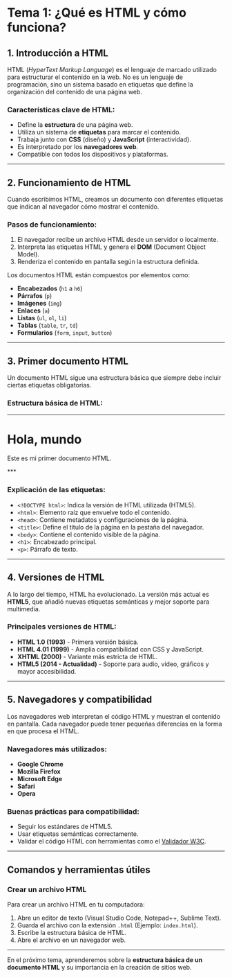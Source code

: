# **Tema 1: ¿Qué es HTML y cómo funciona?**

## **1. Introducción a HTML**
HTML (*HyperText Markup Language*) es el lenguaje de marcado utilizado para estructurar el contenido en la web. No es un lenguaje de programación, sino un sistema basado en etiquetas que define la organización del contenido de una página web.

### **Características clave de HTML:**
- Define la **estructura** de una página web.
- Utiliza un sistema de **etiquetas** para marcar el contenido.
- Trabaja junto con **CSS** (diseño) y **JavaScript** (interactividad).
- Es interpretado por los **navegadores web**.
- Compatible con todos los dispositivos y plataformas.

---

## **2. Funcionamiento de HTML**
Cuando escribimos HTML, creamos un documento con diferentes etiquetas que indican al navegador cómo mostrar el contenido.

### **Pasos de funcionamiento:**
1. El navegador recibe un archivo HTML desde un servidor o localmente.
2. Interpreta las etiquetas HTML y genera el **DOM** (Document Object Model).
3. Renderiza el contenido en pantalla según la estructura definida.

Los documentos HTML están compuestos por elementos como:
- **Encabezados** (`h1` a `h6`)
- **Párrafos** (`p`)
- **Imágenes** (`img`)
- **Enlaces** (`a`)
- **Listas** (`ul`, `ol`, `li`)
- **Tablas** (`table`, `tr`, `td`)
- **Formularios** (`form`, `input`, `button`)

---

## **3. Primer documento HTML**
Un documento HTML sigue una estructura básica que siempre debe incluir ciertas etiquetas obligatorias.

### **Estructura básica de HTML:**
***
<!DOCTYPE html>
<html>
<head>
    <title>Mi primera página</title>
</head>
<body>
    <h1>Hola, mundo</h1>
    <p>Este es mi primer documento HTML.</p>
</body>
</html>
***

### **Explicación de las etiquetas:**
- `<!DOCTYPE html>`: Indica la versión de HTML utilizada (HTML5).
- `<html>`: Elemento raíz que envuelve todo el contenido.
- `<head>`: Contiene metadatos y configuraciones de la página.
- `<title>`: Define el título de la página en la pestaña del navegador.
- `<body>`: Contiene el contenido visible de la página.
- `<h1>`: Encabezado principal.
- `<p>`: Párrafo de texto.

---

## **4. Versiones de HTML**
A lo largo del tiempo, HTML ha evolucionado. La versión más actual es **HTML5**, que añadió nuevas etiquetas semánticas y mejor soporte para multimedia.

### **Principales versiones de HTML:**
- **HTML 1.0 (1993)** - Primera versión básica.
- **HTML 4.01 (1999)** - Amplia compatibilidad con CSS y JavaScript.
- **XHTML (2000)** - Variante más estricta de HTML.
- **HTML5 (2014 - Actualidad)** - Soporte para audio, video, gráficos y mayor accesibilidad.

---

## **5. Navegadores y compatibilidad**
Los navegadores web interpretan el código HTML y muestran el contenido en pantalla. Cada navegador puede tener pequeñas diferencias en la forma en que procesa el HTML.

### **Navegadores más utilizados:**
- **Google Chrome**
- **Mozilla Firefox**
- **Microsoft Edge**
- **Safari**
- **Opera**

### **Buenas prácticas para compatibilidad:**
- Seguir los estándares de HTML5.
- Usar etiquetas semánticas correctamente.
- Validar el código HTML con herramientas como el [Validador W3C](https://validator.w3.org/).

---

## **Comandos y herramientas útiles**

### **Crear un archivo HTML**
Para crear un archivo HTML en tu computadora:
1. Abre un editor de texto (Visual Studio Code, Notepad++, Sublime Text).
2. Guarda el archivo con la extensión `.html` (Ejemplo: `index.html`).
3. Escribe la estructura básica de HTML.
4. Abre el archivo en un navegador web.

---

En el próximo tema, aprenderemos sobre la **estructura básica de un documento HTML** y su importancia en la creación de sitios web.

